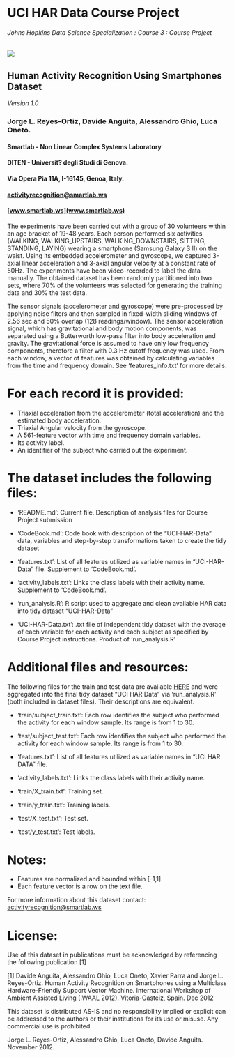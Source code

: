 UCI HAR Data Course Project
================

###### Johns Hopkins Data Science Specialization : Course 3 : Course Project

![](https://lh4.googleusercontent.com/proxy/uShWh5V5_c4tN6239GW1yy_tTD2cmF9R8cc3YyosbsWXLfD-W0bjlxyqdZDvETGH6MhhsGnr2fFCcU4BDAEzaWPiq82tzf_iNuWJSa_EQZom=s0-d)

## Human Activity Recognition Using Smartphones Dataset

*Version 1.0*

### Jorge L. Reyes-Ortiz, Davide Anguita, Alessandro Ghio, Luca Oneto.

#### Smartlab - Non Linear Complex Systems Laboratory

#### DITEN - Universit? degli Studi di Genova.

#### Via Opera Pia 11A, I-16145, Genoa, Italy.

#### <activityrecognition@smartlab.ws>

#### [www.smartlab.ws](www.smartlab.ws)

The experiments have been carried out with a group of 30 volunteers
within an age bracket of 19-48 years. Each person performed six
activities (WALKING, WALKING\_UPSTAIRS, WALKING\_DOWNSTAIRS, SITTING,
STANDING, LAYING) wearing a smartphone (Samsung Galaxy S II) on the
waist. Using its embedded accelerometer and gyroscope, we captured
3-axial linear acceleration and 3-axial angular velocity at a constant
rate of 50Hz. The experiments have been video-recorded to label the data
manually. The obtained dataset has been randomly partitioned into two
sets, where 70% of the volunteers was selected for generating the
training data and 30% the test data.

The sensor signals (accelerometer and gyroscope) were pre-processed by
applying noise filters and then sampled in fixed-width sliding windows
of 2.56 sec and 50% overlap (128 readings/window). The sensor
acceleration signal, which has gravitational and body motion components,
was separated using a Butterworth low-pass filter into body acceleration
and gravity. The gravitational force is assumed to have only low
frequency components, therefore a filter with 0.3 Hz cutoff frequency
was used. From each window, a vector of features was obtained by
calculating variables from the time and frequency domain. See
‘features\_info.txt’ for more details.

# For each record it is provided:

  - Triaxial acceleration from the accelerometer (total acceleration)
    and the estimated body acceleration.
  - Triaxial Angular velocity from the gyroscope.
  - A 561-feature vector with time and frequency domain variables.
  - Its activity label.
  - An identifier of the subject who carried out the experiment.

# The dataset includes the following files:

  - ‘README.md’: Current file. Description of analysis files for Course
    Project submission

  - ‘CodeBook.md’: Code book with description of the “UCI-HAR-Data”
    data, variables and step-by-step transformations taken to create the
    tidy dataset

  - ‘features.txt’: List of all features utilized as variable names in
    “UCI-HAR-Data” file. Supplement to ‘CodeBook.md’.

  - ‘activity\_labels.txt’: Links the class labels with their activity
    name. Supplement to ‘CodeBook.md’.

  - ‘run\_analysis.R’: R script used to aggregate and clean available
    HAR data into tidy dataset “UCI-HAR-Data”

  - ‘UCI-HAR-Data.txt’: .txt file of independent tidy dataset with the
    average of each variable for each activity and each subject as
    specified by Course Project instructions. Product of
    ‘run\_analysis.R’

# Additional files and resources:

The following files for the train and test data are available
[HERE](http://archive.ics.uci.edu/ml/datasets/Human+Activity+Recognition+Using+Smartphones)
and were aggregated into the final tidy dataset “UCI HAR Data” via
‘run\_analysis.R’ (both included in dataset files). Their descriptions
are equivalent.

  - ‘train/subject\_train.txt’: Each row identifies the subject who
    performed the activity for each window sample. Its range is from 1
    to 30.

  - ‘test/subject\_test.txt’: Each row identifies the subject who
    performed the activity for each window sample. Its range is from 1
    to 30.

  - ‘features.txt’: List of all features utilized as variable names in
    “UCI HAR DATA” file.

  - ‘activity\_labels.txt’: Links the class labels with their activity
    name.

  - ‘train/X\_train.txt’: Training set.

  - ‘train/y\_train.txt’: Training labels.

  - ‘test/X\_test.txt’: Test set.

  - ‘test/y\_test.txt’: Test labels.

# Notes:

  - Features are normalized and bounded within \[-1,1\].
  - Each feature vector is a row on the text file.

For more information about this dataset contact:
<activityrecognition@smartlab.ws>

# License:

Use of this dataset in publications must be acknowledged by referencing
the following publication \[1\]

\[1\] Davide Anguita, Alessandro Ghio, Luca Oneto, Xavier Parra and
Jorge L. Reyes-Ortiz. Human Activity Recognition on Smartphones using a
Multiclass Hardware-Friendly Support Vector Machine. International
Workshop of Ambient Assisted Living (IWAAL 2012). Vitoria-Gasteiz,
Spain. Dec 2012

This dataset is distributed AS-IS and no responsibility implied or
explicit can be addressed to the authors or their institutions for its
use or misuse. Any commercial use is prohibited.

Jorge L. Reyes-Ortiz, Alessandro Ghio, Luca Oneto, Davide Anguita.
November 2012.
